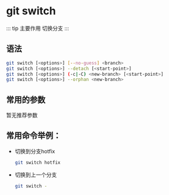 # git switch

::: tip 主要作用
切换分支
:::

## 语法

```bash
git switch [<options>] [--no-guess] <branch>
git switch [<options>] --detach [<start-point>]
git switch [<options>] (-c|-C) <new-branch> [<start-point>]
git switch [<options>] --orphan <new-branch>
```

## 常用的参数

暂无推荐参数

## 常用命令举例：

- 切换到分支hotfix
  
  ```bash
  git switch hotfix
  ```

- 切换到上一个分支
  
  ```bash
  git switch -
  ```
